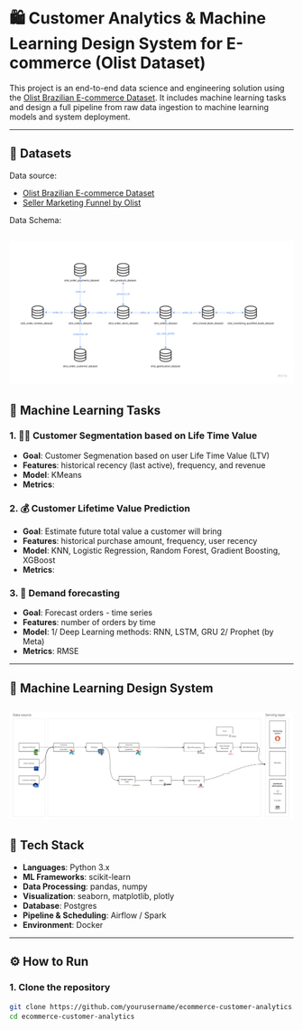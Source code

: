 # 🛍️ Customer Analytics & Machine Learning Design System for E-commerce (Olist Dataset)

This project is an end-to-end data science and engineering solution using the [Olist Brazilian E-commerce Dataset](https://www.kaggle.com/datasets/olistbr/brazilian-ecommerce). It includes machine learning tasks and design a full pipeline from raw data ingestion to machine learning models and system deployment.

---

## 📂 Datasets 

Data source:
- [Olist Brazilian E-commerce Dataset](https://www.kaggle.com/datasets/olistbr/brazilian-ecommerce)
- [Seller Marketing Funnel by Olist](https://www.kaggle.com/datasets/olistbr/marketing-funnel-olist)


Data Schema:

![Alt text](/image/data_schema.png)
---

## 🧪 Machine Learning Tasks

### 1. 🕵️‍♀️ Customer Segmentation based on Life Time Value 
- **Goal**: Customer Segmenation based on user Life Time Value (LTV)
- **Features**: historical recency (last active), frequency, and revenue
- **Model**: KMeans
- **Metrics**: 

### 2. 💰 Customer Lifetime Value Prediction
- **Goal**: Estimate future total value a customer will bring
- **Features**: historical purchase amount, frequency, user recency
- **Model**: KNN, Logistic Regression, Random Forest, Gradient Boosting, XGBoost
- **Metrics**: 

### 3. 👜 Demand forecasting 
- **Goal**: Forecast orders - time series 
- **Features**: number of orders by time
- **Model**: 1/ Deep Learning methods: RNN, LSTM, GRU 2/ Prophet (by Meta)
- **Metrics**: RMSE

---
## 🧱 Machine Learning Design System

![Alt text](/image/architecture_overview.png)
---
## 🔧 Tech Stack

- **Languages**: Python 3.x
- **ML Frameworks**: scikit-learn
- **Data Processing**: pandas, numpy
- **Visualization**: seaborn, matplotlib, plotly
- **Database**: Postgres
- **Pipeline & Scheduling**: Airflow / Spark
- **Environment**: Docker

---

## ⚙️ How to Run

### 1. Clone the repository
```bash
git clone https://github.com/yourusername/ecommerce-customer-analytics.git
cd ecommerce-customer-analytics






